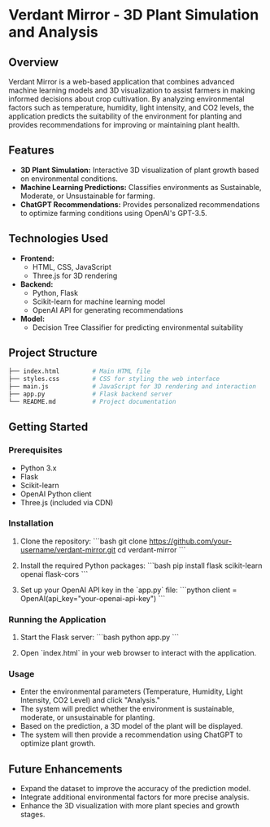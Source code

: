 
# Verdant Mirror - 3D Plant Simulation and Analysis

## Overview

Verdant Mirror is a web-based application that combines advanced machine learning models and 3D visualization to assist farmers in making informed decisions about crop cultivation. By analyzing environmental factors such as temperature, humidity, light intensity, and CO2 levels, the application predicts the suitability of the environment for planting and provides recommendations for improving or maintaining plant health.

## Features

- **3D Plant Simulation:** Interactive 3D visualization of plant growth based on environmental conditions.
- **Machine Learning Predictions:** Classifies environments as Sustainable, Moderate, or Unsustainable for farming.
- **ChatGPT Recommendations:** Provides personalized recommendations to optimize farming conditions using OpenAI's GPT-3.5.

## Technologies Used

- **Frontend:**
  - HTML, CSS, JavaScript
  - Three.js for 3D rendering
- **Backend:**
  - Python, Flask
  - Scikit-learn for machine learning model
  - OpenAI API for generating recommendations
- **Model:**
  - Decision Tree Classifier for predicting environmental suitability

## Project Structure

```bash
├── index.html         # Main HTML file
├── styles.css         # CSS for styling the web interface
├── main.js            # JavaScript for 3D rendering and interaction
├── app.py             # Flask backend server
└── README.md          # Project documentation
```

## Getting Started

### Prerequisites

- Python 3.x
- Flask
- Scikit-learn
- OpenAI Python client
- Three.js (included via CDN)

### Installation

1. Clone the repository:
   \`\`\`bash
   git clone https://github.com/your-username/verdant-mirror.git
   cd verdant-mirror
   \`\`\`

2. Install the required Python packages:
   \`\`\`bash
   pip install flask scikit-learn openai flask-cors
   \`\`\`

3. Set up your OpenAI API key in the \`app.py\` file:
   \`\`\`python
   client = OpenAI(api_key="your-openai-api-key")
   \`\`\`

### Running the Application

1. Start the Flask server:
   \`\`\`bash
   python app.py
   \`\`\`

2. Open \`index.html\` in your web browser to interact with the application.

### Usage

- Enter the environmental parameters (Temperature, Humidity, Light Intensity, CO2 Level) and click "Analysis."
- The system will predict whether the environment is sustainable, moderate, or unsustainable for planting.
- Based on the prediction, a 3D model of the plant will be displayed.
- The system will then provide a recommendation using ChatGPT to optimize plant growth.

## Future Enhancements

- Expand the dataset to improve the accuracy of the prediction model.
- Integrate additional environmental factors for more precise analysis.
- Enhance the 3D visualization with more plant species and growth stages.

